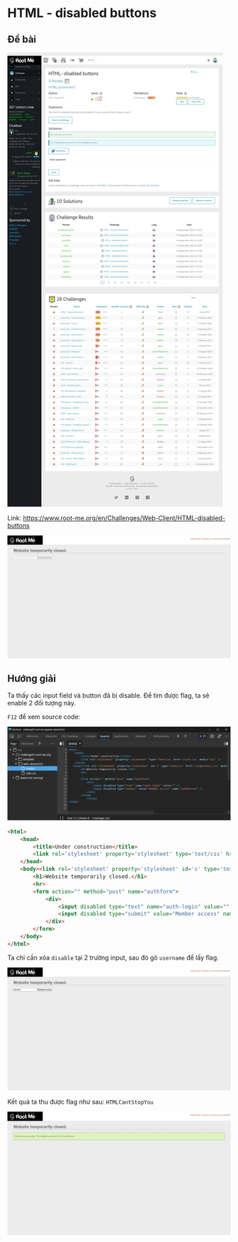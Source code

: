 # HTML - disabled buttons

## Đề bài

![](sc.jpeg)

Link: https://www.root-me.org/en/Challenges/Web-Client/HTML-disabled-buttons

![](web.jpeg)

## Hướng giải

Ta thấy các input field và button đã bị disable. Để tìm được flag, ta sẽ enable 2 đối tượng này.

`F12` để xem source code:

![](view-src.png)

```html
<html>
    <head>
        <title>Under construction</title>
        <link rel='stylesheet' property='stylesheet' type='text/css' href='style.css' media='all' />
    </head>
    <body><link rel='stylesheet' property='stylesheet' id='s' type='text/css' href='/template/s.css' media='all' /><iframe id='iframe' src='https://www.root-me.org/?page=externe_header'></iframe>
        <h1>Website temporarily closed.</h1>
        <hr>
        <form action="" method="post" name="authform">
            <div>
                <input disabled type="text" name="auth-login" value="" />
                <input disabled type="submit" value="Member access" name="authbutton" />
            </div>
        </form>
    </body>
</html>
```

Ta chỉ cần xóa `disable` tại 2 trường input, sau đó gõ `username` để lấy flag.

![](1.jpeg)

Kết quả ta thu được flag như sau: `HTMLCantStopYou`

![](2.jpeg)